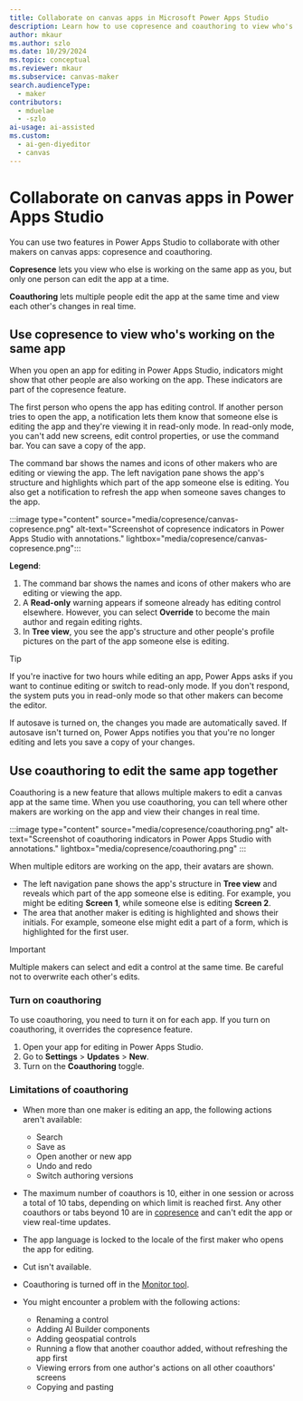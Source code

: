 ```yaml
---
title: Collaborate on canvas apps in Microsoft Power Apps Studio
description: Learn how to use copresence and coauthoring to view who's working on the same canvas app as you and edit it together in real time.
author: mkaur
ms.author: szlo
ms.date: 10/29/2024
ms.topic: conceptual
ms.reviewer: mkaur
ms.subservice: canvas-maker
search.audienceType: 
  - maker
contributors:
  - mduelae
  - -szlo
ai-usage: ai-assisted
ms.custom:
  - ai-gen-diyeditor
  - canvas
---
```


# Collaborate on canvas apps in Power Apps Studio

You can use two features in Power Apps Studio to collaborate with other makers on canvas apps: copresence and coauthoring.

**Copresence** lets you view who else is working on the same app as you, but only one person can edit the app at a time.

**Coauthoring** lets multiple people edit the app at the same time and view each other's changes in real time.

## Use copresence to view who's working on the same app

When you open an app for editing in Power Apps Studio, indicators might show that other people are also working on the app. These indicators are part of the copresence feature.

The first person who opens the app has editing control. If another person tries to open the app, a notification lets them know that someone else is editing the app and they're viewing it in read-only mode. In read-only mode, you can't add new screens, edit control properties, or use the command bar. You can save a copy of the app.

The command bar shows the names and icons of other makers who are editing or viewing the app. The left navigation pane shows the app's structure and highlights which part of the app someone else is editing. You also get a notification to refresh the app when someone saves changes to the app.

:::image type="content" source="media/copresence/canvas-copresence.png" alt-text="Screenshot of copresence indicators in Power Apps Studio with annotations." lightbox="media/copresence/canvas-copresence.png":::

**Legend**:

1. The command bar shows the names and icons of other makers who are editing or viewing the app.
1. A **Read-only** warning appears if someone already has editing control elsewhere. However, you can select **Override** to become the main author and regain editing rights.
1. In **Tree view**, you see the app's structure and other people's profile pictures on the part of the app someone else is editing.

> [!TIP]
> If you're inactive for two hours while editing an app, Power Apps asks if you want to continue editing or switch to read-only mode. If you don't respond, the system puts you in read-only mode so that other makers can become the editor.
>
> If autosave is turned on, the changes you made are automatically saved. If autosave isn't turned on, Power Apps notifies you that you're no longer editing and lets you save a copy of your changes.

## Use coauthoring to edit the same app together

Coauthoring is a new feature that allows multiple makers to edit a canvas app at the same time. When you use coauthoring, you can tell where other makers are working on the app and view their changes in real time.

:::image type="content" source="media/copresence/coauthoring.png" alt-text="Screenshot of coauthoring indicators in Power Apps Studio with annotations." lightbox="media/copresence/coauthoring.png" :::

When multiple editors are working on the app, their avatars are shown.

- The left navigation pane shows the app's structure in **Tree view** and reveals which part of the app someone else is editing. For example, you might be editing **Screen 1**, while someone else is editing **Screen 2**.
- The area that another maker is editing is highlighted and shows their initials. For example, someone else might edit a part of a form, which is highlighted for the first user.


> [!IMPORTANT]
> Multiple makers can select and edit a control at the same time. Be careful not to overwrite each other's edits.

### Turn on coauthoring

To use coauthoring, you need to turn it on for each app. If you turn on coauthoring, it overrides the copresence feature.

1. Open your app for editing in Power Apps Studio.
1. Go to **Settings** > **Updates** > **New**.
1. Turn on the **Coauthoring** toggle.

### Limitations of coauthoring

- When more than one maker is editing an app, the following actions aren't available:

  - Search
  - Save as
  - Open another or new app
  - Undo and redo
  - Switch authoring versions

- The maximum number of coauthors is 10, either in one session or across a total of 10 tabs, depending on which limit is reached first. Any other coauthors or tabs beyond 10 are in [copresence](#use-copresence-to-view-whos-working-on-the-same-app) and can't edit the app or view real-time updates.

- The app language is locked to the locale of the first maker who opens the app for editing.

- Cut isn't available.

- Coauthoring is turned off in the [Monitor tool](../monitor-overview.md).

- You might encounter a problem with the following actions:

  - Renaming a control
  - Adding AI Builder components
  - Adding geospatial controls
  - Running a flow that another coauthor added, without refreshing the app first
  - Viewing errors from one author's actions on all other coauthors' screens
  - Copying and pasting
